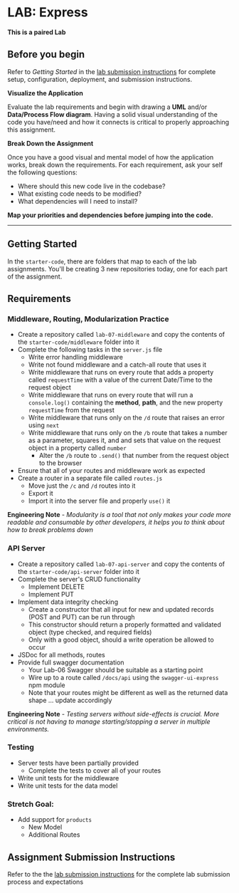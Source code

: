 # LAB: Express

**This is a paired Lab**

## Before you begin
Refer to *Getting Started*  in the [lab submission instructions]((../../../reference/submission-instructions/labs/README.md)) for complete setup, configuration, deployment, and submission instructions.

**Visualize the Application**

Evaluate the lab requirements and begin with drawing a **UML** and/or **Data/Process Flow diagram**.  Having a solid visual understanding of the code you have/need and how it connects is critical to properly approaching this assignment.

**Break Down the Assignment**

Once you have a good visual and mental model of how the application works, break down the requirements. For each requirement, ask your self the following questions:

* Where should this new code live in the codebase?
* What existing code needs to be modified?
* What dependencies will I need to install?

**Map your priorities and dependencies before jumping into the code.**

---

## Getting Started
In the `starter-code`, there are folders that map to each of the lab assignments. You'll be creating 3 new repositories today, one for each part of the assignment.

## Requirements

### Middleware, Routing, Modularization Practice
* Create a repository called `lab-07-middleware` and copy the contents of the `starter-code/middleware` folder into it
* Complete the following tasks in the `server.js` file
  * Write error handling middleware
  * Write not found middleware and a catch-all route that uses it
  * Write middleware that runs on every route that adds a property called `requestTime` with a value of the current Date/Time to the request object
  * Write middleware that runs on every route that will run a `console.log()` containing the **method**, **path**, and the new property `requestTime` from the request
  * Write middleware that runs only on the `/d` route that raises an error using `next`
  * Write middleware that runs only on the `/b` route that takes a number as a parameter, squares it, and and sets that value on the request object in a property called `number`
    * Alter the `/b` route to `.send()` that number from the request object to the browser
* Ensure that all of your routes and middleware work as expected
* Create a router in a separate file called `routes.js`
  * Move just the `/c` and `/d` routes into it
  * Export it
  * Import it into the server file and properly `use()` it
  
**Engineering Note** - *Modularity is a tool that not only makes your code more readable and consumable by other developers, it helps you to think about how to break problems down*


### API Server
* Create a repository called `lab-07-api-server` and copy the contents of the `starter-code/api-server` folder into it
* Complete the server's CRUD functionality
  * Implement DELETE
  * Implement PUT
* Implement data integrity checking
  * Create a constructor that all input for new and updated records (POST and PUT) can be run through
  * This constructor should return a properly formatted and validated object (type checked, and required fields)
  * Only with a good object, should a write operation be allowed to occur
* JSDoc for all methods, routes
* Provide full swagger documentation
  * Your Lab-06 Swagger should be suitable as a starting point
  * Wire up to a route called `/docs/api` using the `swagger-ui-express` npm module
  * Note that your routes might be different as well as the returned data shape ... update accordingly

**Engineering Note** - *Testing servers without side-effects is crucial. More critical is not having to manage starting/stopping a server in multiple environments.*

### Testing
* Server tests have been partially provided
  * Complete the tests to cover all of your routes
* Write unit tests for the middleware
* Write unit tests for the data model


### Stretch Goal:
* Add support for `products`
  * New Model
  * Additional Routes


## Assignment Submission Instructions
Refer to the the [lab submission instructions]((../../../reference/submission-instructions/labs/README.md)) for the complete lab submission process and expectations
